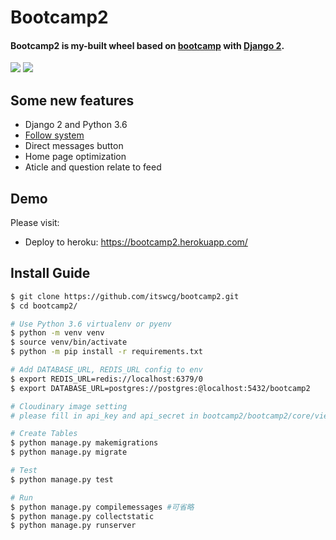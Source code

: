 # Bootcamp2  
#### Bootcamp2 is my-built wheel based on [bootcamp](https://github.com/qulc/bootcamp) with [Django 2](https://github.com/django/django).   
![](https://github.com/itswcg/bootcamp2/blob/master/bootcamp2/static/img/pic1.png)
![](https://github.com/itswcg/bootcamp2/blob/master/bootcamp2/static/img/pic2.png)  

## Some new features  
* Django 2 and Python 3.6
* [Follow system](http://itswcg.com/2018/01/29/bootcamp2/)   
* Direct messages button  
* Home page optimization  
* Aticle and question relate to feed  

## Demo  
Please visit:  

* Deploy to heroku: <https://bootcamp2.herokuapp.com/>

## Install Guide
```bash
$ git clone https://github.com/itswcg/bootcamp2.git
$ cd bootcamp2/

# Use Python 3.6 virtualenv or pyenv
$ python -m venv venv 
$ source venv/bin/activate
$ python -m pip install -r requirements.txt

# Add DATABASE_URL, REDIS_URL config to env
$ export REDIS_URL=redis://localhost:6379/0
$ export DATABASE_URL=postgres://postgres:@localhost:5432/bootcamp2

# Cloudinary image setting
# please fill in api_key and api_secret in bootcamp2/bootcamp2/core/views.py

# Create Tables
$ python manage.py makemigrations
$ python manage.py migrate

# Test
$ python manage.py test

# Run
$ python manage.py compilemessages #可省略
$ python manage.py collectstatic
$ python manage.py runserver
```


